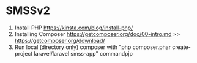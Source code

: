 # SMSSv2

1) Install PHP https://kinsta.com/blog/install-php/
2) Installing Composer https://getcomposer.org/doc/00-intro.md >> https://getcomposer.org/download/
3) Run local (directory only) composer with "php composer.phar create-project laravel/laravel smss-app" commandpjp
